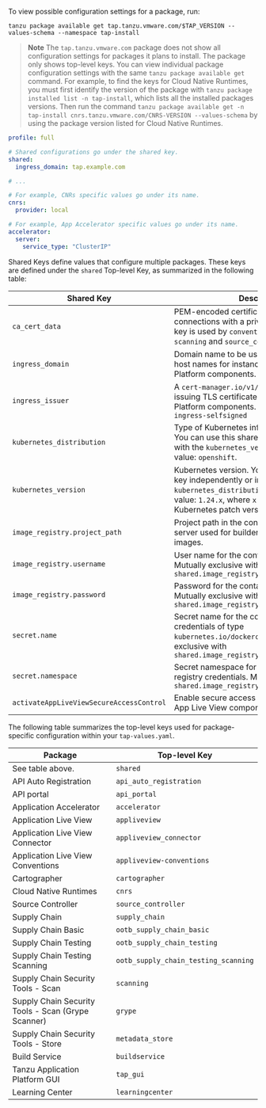 To view possible configuration settings for a package, run:

```console
tanzu package available get tap.tanzu.vmware.com/$TAP_VERSION --values-schema --namespace tap-install
```

>**Note** The `tap.tanzu.vmware.com` package does not show all configuration settings 
> for packages it plans to install. The package only shows top-level keys. 
> You can view individual package configuration settings with the same 
> `tanzu package available get` command.
> For example, to find the keys for Cloud Native Runtimes, you must first identify 
> the version of the package with `tanzu package installed list -n tap-install`, 
> which lists all the installed packages versions. Then run the command 
> `tanzu package available get -n tap-install cnrs.tanzu.vmware.com/CNRS-VERSION --values-schema` 
> by using the package version listed for Cloud Native Runtimes.

```yaml
profile: full

# Shared configurations go under the shared key.
shared:
  ingress_domain: tap.example.com

# ...

# For example, CNRs specific values go under its name.
cnrs:
  provider: local

# For example, App Accelerator specific values go under its name.
accelerator:
  server:
    service_type: "ClusterIP"
```

Shared Keys define values that configure multiple packages. 
These keys are defined under the `shared` Top-level Key, as summarized in the following table:

|Shared Key|Description|Optional|
|----|----|----|
|`ca_cert_data`|PEM-encoded certificate data to trust TLS connections with a private CA. This shared key is used by `convention_controller`, `scanning` and `source_controller`|Yes|
|`ingress_domain`|Domain name to be used in service routes and host names for instances of Tanzu Application Platform components.|Yes|
|`ingress_issuer`|A `cert-manager.io/v1/ClusterIssuer` for issuing TLS certificates to Tanzu Application Platform components. Default value: `tap-ingress-selfsigned`|Yes|
|`kubernetes_distribution`|Type of Kubernetes infrastructure being used. You can use this shared key in coordination with the `kubernetes_version` key. Supported value: `openshift`.|Yes|
|`kubernetes_version`|Kubernetes version. You can use this shared key independently or in coordination with the `kubernetes_distribution` key. Supported value: `1.24.x`, where `x` stands for the Kubernetes patch version.|Yes|
|`image_registry.project_path`|Project path in the container image registry server used for builder and application images.|Yes|
|`image_registry.username`|User name for the container image registry. Mutually exclusive with `shared.image_registry.secret.name/namespace`|Yes|
|`image_registry.password`|Password for the container image registry. Mutually exclusive with `shared.image_registry.secret.name/namespace`|Yes|
|`secret.name`|Secret name for the container image registry credentials of type `kubernetes.io/dockerconfigjson`. Mutually exclusive with `shared.image_registry.username/password`|Yes|
|`secret.namespace`|Secret namespace for the container image registry credentials. Mutually exclusive with `shared.image_registry.username/password`|Yes|
|`activateAppLiveViewSecureAccessControl`|Enable secure access connection between App Live View components.|Yes|

The following table summarizes the top-level keys used for package-specific configuration within your `tap-values.yaml`.

|Package|Top-level Key|
|----|----|
|See table above.|`shared`|
|API Auto Registration|`api_auto_registration`|
|API portal|`api_portal`|
|Application Accelerator|`accelerator`|
|Application Live View|`appliveview`|
|Application Live View Connector|`appliveview_connector`|
|Application Live View Conventions|`appliveview-conventions`|
|Cartographer|`cartographer`|
|Cloud Native Runtimes|`cnrs`|
|Source Controller|`source_controller`|
|Supply Chain|`supply_chain`|
|Supply Chain Basic|`ootb_supply_chain_basic`|
|Supply Chain Testing|`ootb_supply_chain_testing`|
|Supply Chain Testing Scanning|`ootb_supply_chain_testing_scanning`|
|Supply Chain Security Tools - Scan|`scanning`|
|Supply Chain Security Tools - Scan (Grype Scanner)|`grype`|
|Supply Chain Security Tools - Store|`metadata_store`|
|Build Service|`buildservice`|
|Tanzu Application Platform GUI|`tap_gui`|
|Learning Center|`learningcenter`|
